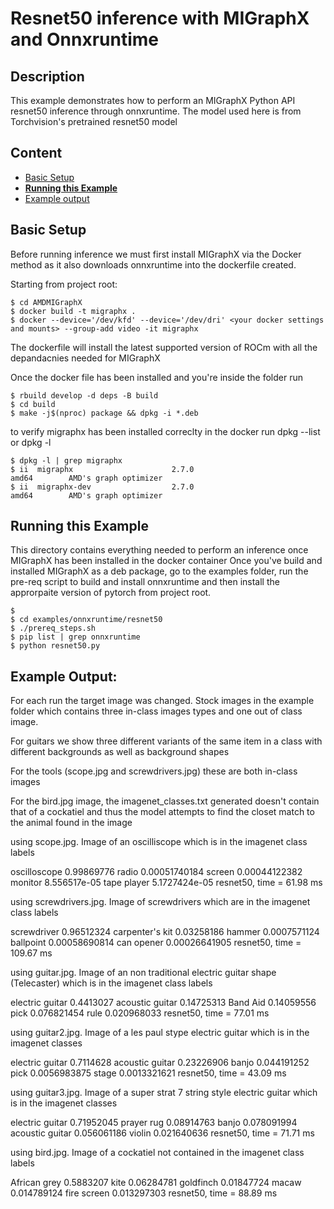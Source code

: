 # Resnet50 inference with MIGraphX and Onnxruntime

## Description

This example demonstrates how to perform an MIGraphX Python API resnet50 inference through onnxruntime. The model used here is from Torchvision's pretrained resnet50 model

## Content
- [Basic Setup](#Basic-Setup)
- [**Running this Example**](#Running-this-Example)
- [Example output](#example-Output)

## Basic Setup
Before running inference we must first install MIGraphX via the Docker method as it also downloads onnxruntime into the dockerfile created. 

Starting from project root:
```
$ cd AMDMIGraphX
$ docker build -t migraphx .
$ docker --device='/dev/kfd' --device='/dev/dri' <your docker settings and mounts> --group-add video -it migraphx
```

The dockerfile will install the latest supported version of ROCm with all the depandacnies needed for MIGraphX

Once the docker file has been installed and you're inside the folder run

```
$ rbuild develop -d deps -B build
$ cd build 
$ make -j$(nproc) package && dpkg -i *.deb
```

to verify migraphx has been installed correclty in the docker run dpkg --list or dpkg -l

```
$ dpkg -l | grep migraphx 
$ ii  migraphx                      2.7.0                             amd64        AMD's graph optimizer
$ ii  migraphx-dev                  2.7.0                             amd64        AMD's graph optimizer
```

## Running this Example

This directory contains everything needed to perform an inference once MIGraphX has been installed in the docker container
Once you've build and installed MIGraphX as a deb package, go to the examples folder, run the pre-req script to build and install
onnxruntime and then install the approrpaite version of pytorch from project root.

```
$ 
$ cd examples/onnxruntime/resnet50
$ ./prereq_steps.sh
$ pip list | grep onnxruntime
$ python resnet50.py
```

## Example Output:

For each run the target image was changed. Stock images in the example folder which contains three in-class images types and one out of class image.

For guitars we show three different variants of the same item in a class with different backgrounds as well as background shapes

For the tools (scope.jpg and screwdrivers.jpg) these are both in-class images

For the bird.jpg image, the imagenet_classes.txt generated doesn't contain that of a cockatiel and thus the model attempts to find the closet 
match to the animal found in the image

using scope.jpg. Image of an oscilliscope which is in the imagenet class labels

oscilloscope 0.99869776
radio 0.00051740184
screen 0.00044122382
monitor 8.556517e-05
tape player 5.1727424e-05
resnet50, time = 61.98 ms


using screwdrivers.jpg. Image of screwdrivers which are in the imagenet class labels

screwdriver 0.96512324
carpenter's kit 0.03258186
hammer 0.0007571124
ballpoint 0.00058690814
can opener 0.00026641905
resnet50, time = 109.67 ms


using guitar.jpg. Image of an non traditional electric guitar shape (Telecaster) which is in the imagenet class labels

electric guitar 0.4413027
acoustic guitar 0.14725313
Band Aid 0.14059556
pick 0.076821454
rule 0.020968033
resnet50, time = 77.01 ms


using guitar2.jpg. Image of a les paul stype electric guitar which is in the imagenet classes

electric guitar 0.7114628
acoustic guitar 0.23226906
banjo 0.044191252
pick 0.0056983875
stage 0.0013321621
resnet50, time = 43.09 ms


using guitar3.jpg. Image of a super strat 7 string style electric guitar which is in the imagenet classes

electric guitar 0.71952045
prayer rug 0.08914763
banjo 0.078091994
acoustic guitar 0.056061186
violin 0.021640636
resnet50, time = 71.71 ms


using bird.jpg. Image of a cockatiel not contained in the imagenet class labels

African grey 0.5883207
kite 0.06284781
goldfinch 0.01847724
macaw 0.014789124
fire screen 0.013297303
resnet50, time = 88.89 ms

